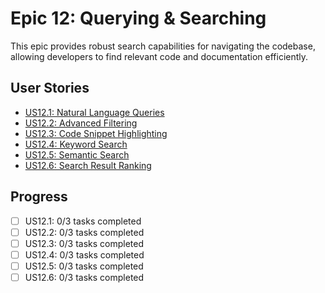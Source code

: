 # Epic 12: Querying & Searching

This epic provides robust search capabilities for navigating the codebase, allowing developers to find relevant code and documentation efficiently.

## User Stories
- [US12.1: Natural Language Queries](./US12.1-Natural-Language-Queries.md)
- [US12.2: Advanced Filtering](./US12.2-Advanced-Filtering.md)
- [US12.3: Code Snippet Highlighting](./US12.3-Code-Snippet-Highlighting.md)
- [US12.4: Keyword Search](./US12.4-Keyword-Search.md)
- [US12.5: Semantic Search](./US12.5-Semantic-Search.md)
- [US12.6: Search Result Ranking](./US12.6-Search-Result-Ranking.md)

## Progress
- [ ] US12.1: 0/3 tasks completed
- [ ] US12.2: 0/3 tasks completed
- [ ] US12.3: 0/3 tasks completed
- [ ] US12.4: 0/3 tasks completed
- [ ] US12.5: 0/3 tasks completed
- [ ] US12.6: 0/3 tasks completed